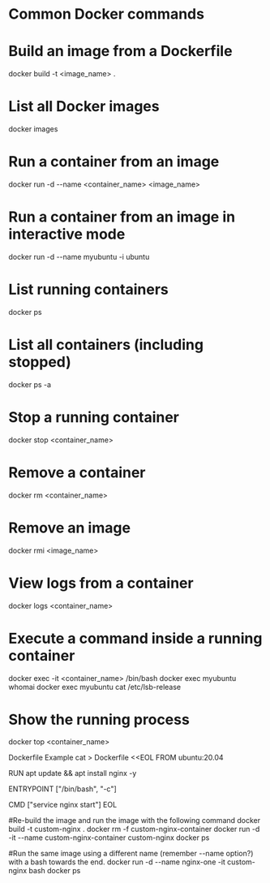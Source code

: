 # Common Docker commands

# Build an image from a Dockerfile
docker build -t <image_name> .

# List all Docker images
docker images

# Run a container from an image
docker run -d --name <container_name> <image_name>

# Run a container from an image in interactive mode
docker run -d --name myubuntu -i ubuntu

# List running containers
docker ps

# List all containers (including stopped)
docker ps -a

# Stop a running container
docker stop <container_name>

# Remove a container
docker rm <container_name>

# Remove an image
docker rmi <image_name>

# View logs from a container
docker logs <container_name>

# Execute a command inside a running container
docker exec -it <container_name> /bin/bash
docker exec myubuntu whomai
docker exec myubuntu cat /etc/lsb-release

# Show the running process
docker top <container_name>

Dockerfile Example
cat > Dockerfile <<EOL
FROM ubuntu:20.04

RUN apt update && apt install nginx -y

ENTRYPOINT ["/bin/bash", "-c"]

CMD ["service nginx start"]
EOL

#Re-build the image and run the image with the following command
docker build -t custom-nginx .
docker rm -f custom-nginx-container
docker run -d -it --name custom-nginx-container custom-nginx
docker ps

#Run the same image using a different name (remember --name option?) with a bash towards the end.
docker run -d --name nginx-one -it custom-nginx bash
docker ps